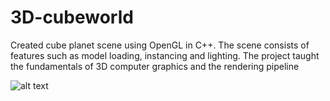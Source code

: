 # 3D-cubeworld
Created cube planet scene using OpenGL in C++. The scene consists of features such as model loading, instancing and lighting. The project taught the fundamentals of 3D computer graphics and the rendering pipeline

![alt text](http://puu.sh/E4HsK/ba24f9a018.jpg)
